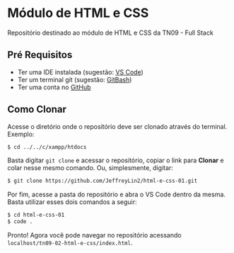 # Módulo de HTML e CSS

Repositório destinado ao módulo de HTML e CSS da TN09 - Full Stack

## Pré Requisitos

* Ter uma IDE instalada (sugestão: [VS Code](https://code.visualstudio.com/download))
* Ter um terminal git (sugestão: [GitBash](https://git-scm.com/downloads))
* Ter uma conta no [GitHub](https://github.com)

## Como Clonar

Acesse o diretório onde o repositório deve ser clonado através do terminal. Exemplo:

``` sh
$ cd ../../c/xampp/htdocs
```

Basta digitar `git clone` e acessar o repositório, copiar o link para **Clonar** e colar nesse mesmo comando. Ou, simplesmente, digitar:

``` sh
$ git clone https://github.com/JeffreyLin2/html-e-css-01.git
```

Por fim, acesse a pasta do repositório e abra o VS Code dentro da mesma. Basta utilizar esses dois comandos a seguir:

```sh
$ cd html-e-css-01
$ code .
```
Pronto! Agora você pode navegar no repositório acessando `localhost/tn09-02-html-e-css/index.html`.